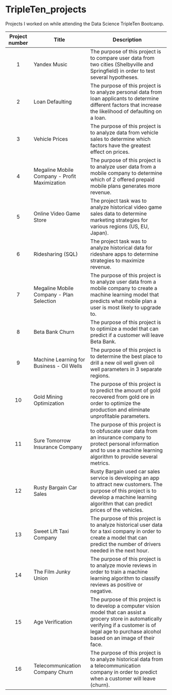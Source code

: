 # TripleTen_projects
Projects I worked on while attending the Data Science TripleTen Bootcamp.


| Project number | Title | Description |
| :-----------: | ----------- |----------- |
| 1 | Yandex Music | The purpose of this project is to compare user data from two cities (Shelbyville and Springfield) in order to test several hypotheses. |
| 2 | Loan Defaulting | The purpose of this project is to analyze personal data from loan applicants to determine different factors that increase the likelihood of defaulting on a loan. |
| 3 | Vehicle Prices | The purpose of this project is to analyze data from vehicle sales to determine which factors have the greatest effect on prices. |
| 4 | Megaline Mobile Company - Profit Maximization | The purpose of this project is to analyze user data from a mobile company to determine which of 2 offered prepaid mobile plans generates more revenue. |
| 5 | Online Video Game Store | The project task was to analyze historical video game sales data to determine marketing strategies for various regions (US, EU, Japan). |
| 6 | Ridesharing (SQL)| The project task was to analyze historical data for rideshare apps to determine strategies to maximize revenue. |
| 7 | Megaline Mobile Company - Plan Selection  | The purpose of this project is to analyze user data from a mobile company to create a machine learning model that predicts what mobile plan a user is most likely to upgrade to. |
| 8 | Beta Bank Churn | The purpose of this project is to optimize a model that can predict if a customer will leave Beta Bank. |
| 9 | Machine Learning for Business - Oil Wells | The purpose of this project is to determine the best place to drill a new oil well given oil well parameters in 3 separate regions. |
| 10 | Gold Mining Optimization | The purpose of this project is to predict the amount of gold recovered from gold ore in order to optimize the production and eliminate unprofitable parameters. |
| 11 | Sure Tomorrow Insurance Company | The purpose of this project is to obfuscate user data from an insurance company to protect personal information and to use a machine learning algorithm to provide several metrics. |
| 12 | Rusty Bargain Car Sales | Rusty Bargain used car sales service is developing an app to attract new customers. The purpose of this project is to develop a machine learning algorithm that can predict prices of the vehicles. |
| 13 | Sweet Lift Taxi Company | The purpose of this project is to analyze historical user data for a taxi company in order to create a model that can predict the number of drivers needed in the next hour. |
| 14 | The Film Junky Union | The purpose of this project is to analyze movie reviews in order to train a machine learning algorithm to classify reviews as positive or negative. |
| 15 | Age Verification | The purpose of this project is to develop a computer vision model that can assist a grocery store in automatically verifying if a customer is of legal age to purchase alcohol based on an image of their face. |
| 16 | Telecommunication Company Churn | The purpose of this project is to analyze historical data from a telecommunication company in order to predict when a customer will leave (churn). |



